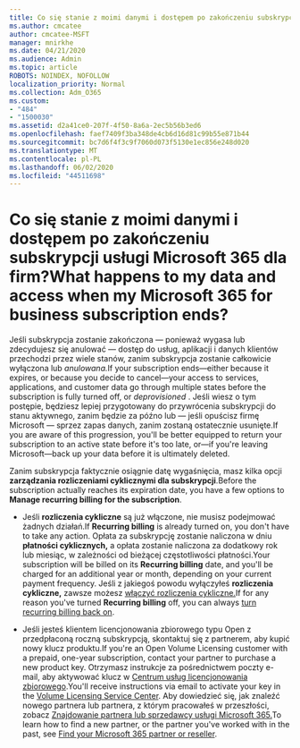 ```yaml
---
title: Co się stanie z moimi danymi i dostępem po zakończeniu subskrypcji usługi Microsoft 365 dla firm?
ms.author: cmcatee
author: cmcatee-MSFT
manager: mnirkhe
ms.date: 04/21/2020
ms.audience: Admin
ms.topic: article
ROBOTS: NOINDEX, NOFOLLOW
localization_priority: Normal
ms.collection: Adm_O365
ms.custom:
- "484"
- "1500030"
ms.assetid: d2a41ce0-207f-4f50-8a6a-2ec5b56b3ed6
ms.openlocfilehash: faef7409f3ba348de4cb6d16d81c99b55e871b44
ms.sourcegitcommit: bc7d6f4f3c9f7060d073f5130e1ec856e248d020
ms.translationtype: MT
ms.contentlocale: pl-PL
ms.lasthandoff: 06/02/2020
ms.locfileid: "44511698"
---
```

# <a name="what-happens-to-my-data-and-access-when-my-microsoft-365-for-business-subscription-ends"></a><span data-ttu-id="1f561-102">Co się stanie z moimi danymi i dostępem po zakończeniu subskrypcji usługi Microsoft 365 dla firm?</span><span class="sxs-lookup"><span data-stu-id="1f561-102">What happens to my data and access when my Microsoft 365 for business subscription ends?</span></span>

<span data-ttu-id="1f561-103">Jeśli subskrypcja zostanie zakończona — ponieważ wygasa lub zdecydujesz się anulować — dostęp do usług, aplikacji i danych klientów przechodzi przez wiele stanów, zanim subskrypcja zostanie całkowicie wyłączona lub *anulowana.*</span><span class="sxs-lookup"><span data-stu-id="1f561-103">If your subscription ends—either because it expires, or because you decide to cancel—your access to services, applications, and customer data go through multiple states before the subscription is fully turned off, or  *deprovisioned*  .</span></span> <span data-ttu-id="1f561-104">Jeśli wiesz o tym postępie, będziesz lepiej przygotowany do przywrócenia subskrypcji do stanu aktywnego, zanim będzie za późno lub — jeśli opuścisz firmę Microsoft — sprzez zapas danych, zanim zostaną ostatecznie usunięte.</span><span class="sxs-lookup"><span data-stu-id="1f561-104">If you are aware of this progression, you'll be better equipped to return your subscription to an active state before it's too late, or—if you're leaving Microsoft—back up your data before it is ultimately deleted.</span></span>
  
<span data-ttu-id="1f561-105">Zanim subskrypcja faktycznie osiągnie datę wygaśnięcia, masz kilka opcji **zarządzania rozliczeniami cyklicznymi dla subskrypcji**.</span><span class="sxs-lookup"><span data-stu-id="1f561-105">Before the subscription actually reaches its expiration date, you have a few options to **Manage recurring billing for the subscription**.</span></span>
  
- <span data-ttu-id="1f561-106">Jeśli **rozliczenia cykliczne** są już włączone, nie musisz podejmować żadnych działań.</span><span class="sxs-lookup"><span data-stu-id="1f561-106">If **Recurring billing** is already turned on, you don't have to take any action.</span></span> <span data-ttu-id="1f561-107">Opłata za subskrypcję zostanie naliczona w dniu **płatności cyklicznych,** a opłata zostanie naliczona za dodatkowy rok lub miesiąc, w zależności od bieżącej częstotliwości płatności.</span><span class="sxs-lookup"><span data-stu-id="1f561-107">Your subscription will be billed on its **Recurring billing** date, and you'll be charged for an additional year or month, depending on your current payment frequency.</span></span> <span data-ttu-id="1f561-108">Jeśli z jakiegoś powodu wyłączyłeś **rozliczenia cykliczne,** zawsze możesz [włączyć rozliczenia cykliczne.](https://docs.microsoft.com/microsoft-365/commerce/subscriptions/renew-your-subscription#turn-recurring-billing-off-or-on)</span><span class="sxs-lookup"><span data-stu-id="1f561-108">If for any reason you've turned **Recurring billing** off, you can always [turn recurring billing back on](https://docs.microsoft.com/microsoft-365/commerce/subscriptions/renew-your-subscription#turn-recurring-billing-off-or-on).</span></span>

- <span data-ttu-id="1f561-109">Jeśli jesteś klientem licencjonowania zbiorowego typu Open z przedpłaconą roczną subskrypcją, skontaktuj się z partnerem, aby kupić nowy klucz produktu.</span><span class="sxs-lookup"><span data-stu-id="1f561-109">If you're an Open Volume Licensing customer with a prepaid, one-year subscription, contact your partner to purchase a new product key.</span></span> <span data-ttu-id="1f561-110">Otrzymasz instrukcje za pośrednictwem poczty e-mail, aby aktywować klucz w [Centrum usług licencjonowania zbiorowego](https://go.microsoft.com/fwlink/p/?LinkID=282016).</span><span class="sxs-lookup"><span data-stu-id="1f561-110">You'll receive instructions via email to activate your key in the [Volume Licensing Service Center](https://go.microsoft.com/fwlink/p/?LinkID=282016).</span></span> <span data-ttu-id="1f561-111">Aby dowiedzieć się, jak znaleźć nowego partnera lub partnera, z którym pracowałeś w przeszłości, zobacz [Znajdowanie partnera lub sprzedawcy usługi Microsoft 365.](https://docs.microsoft.com/microsoft-365/admin/manage/find-your-partner-or-reseller)</span><span class="sxs-lookup"><span data-stu-id="1f561-111">To learn how to find a new partner, or the partner you've worked with in the past, see [Find your Microsoft 365 partner or reseller](https://docs.microsoft.com/microsoft-365/admin/manage/find-your-partner-or-reseller).</span></span>